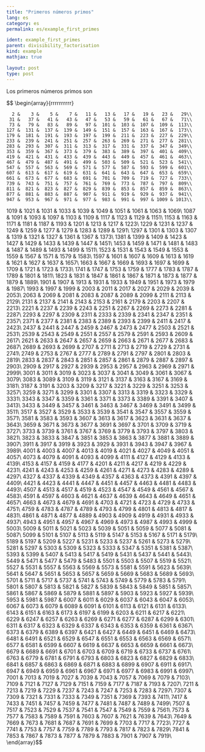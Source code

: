 ```yaml
---
title: "Primeros números primos"
lang: es
category: es
permalink: es/example_first_primes

ident: example_first_primes
parent: divisibility_factorisation
kind: example
mathjax: true

layout: post
type: post
---
```


Los primeros números primos son

$$ \begin{array}{rrrrrrrrrr}

      2 &    3 &    5 &    7 &   11 &   13 &   17 &   19 &   23 &   29\\
     31 &   37 &   41 &   43 &   47 &   53 &   59 &   61 &   67 &   71\\
     73 &   79 &   83 &   89 &   97 &  101 &  103 &  107 &  109 &  113\\
    127 &  131 &  137 &  139 &  149 &  151 &  157 &  163 &  167 &  173\\
    179 &  181 &  191 &  193 &  197 &  199 &  211 &  223 &  227 &  229\\
    233 &  239 &  241 &  251 &  257 &  263 &  269 &  271 &  277 &  281\\
    283 &  293 &  307 &  311 &  313 &  317 &  331 &  337 &  347 &  349\\
    353 &  359 &  367 &  373 &  379 &  383 &  389 &  397 &  401 &  409\\
    419 &  421 &  431 &  433 &  439 &  443 &  449 &  457 &  461 &  463\\
    467 &  479 &  487 &  491 &  499 &  503 &  509 &  521 &  523 &  541\\
    547 &  557 &  563 &  569 &  571 &  577 &  587 &  593 &  599 &  601\\
    607 &  613 &  617 &  619 &  631 &  641 &  643 &  647 &  653 &  659\\
    661 &  673 &  677 &  683 &  691 &  701 &  709 &  719 &  727 &  733\\
    739 &  743 &  751 &  757 &  761 &  769 &  773 &  787 &  797 &  809\\
    811 &  821 &  823 &  827 &  829 &  839 &  853 &  857 &  859 &  863\\
    877 &  881 &  883 &  887 &  907 &  911 &  919 &  929 &  937 &  941\\
    947 &  953 &  967 &  971 &  977 &  983 &  991 &  997 & 1009 & 1013\\
   1019 & 1021 & 1031 & 1033 & 1039 & 1049 & 1051 & 1061 & 1063 & 1069\\
   1087 & 1091 & 1093 & 1097 & 1103 & 1109 & 1117 & 1123 & 1129 & 1151\\
   1153 & 1163 & 1171 & 1181 & 1187 & 1193 & 1201 & 1213 & 1217 & 1223\\
   1229 & 1231 & 1237 & 1249 & 1259 & 1277 & 1279 & 1283 & 1289 & 1291\\
   1297 & 1301 & 1303 & 1307 & 1319 & 1321 & 1327 & 1361 & 1367 & 1373\\
   1381 & 1399 & 1409 & 1423 & 1427 & 1429 & 1433 & 1439 & 1447 & 1451\\
   1453 & 1459 & 1471 & 1481 & 1483 & 1487 & 1489 & 1493 & 1499 & 1511\\
   1523 & 1531 & 1543 & 1549 & 1553 & 1559 & 1567 & 1571 & 1579 & 1583\\
   1597 & 1601 & 1607 & 1609 & 1613 & 1619 & 1621 & 1627 & 1637 & 1657\\
   1663 & 1667 & 1669 & 1693 & 1697 & 1699 & 1709 & 1721 & 1723 & 1733\\
   1741 & 1747 & 1753 & 1759 & 1777 & 1783 & 1787 & 1789 & 1801 & 1811\\
   1823 & 1831 & 1847 & 1861 & 1867 & 1871 & 1873 & 1877 & 1879 & 1889\\
   1901 & 1907 & 1913 & 1931 & 1933 & 1949 & 1951 & 1973 & 1979 & 1987\\
   1993 & 1997 & 1999 & 2003 & 2011 & 2017 & 2027 & 2029 & 2039 & 2053\\
   2063 & 2069 & 2081 & 2083 & 2087 & 2089 & 2099 & 2111 & 2113 & 2129\\
   2131 & 2137 & 2141 & 2143 & 2153 & 2161 & 2179 & 2203 & 2207 & 2213\\
   2221 & 2237 & 2239 & 2243 & 2251 & 2267 & 2269 & 2273 & 2281 & 2287\\
   2293 & 2297 & 2309 & 2311 & 2333 & 2339 & 2341 & 2347 & 2351 & 2357\\
   2371 & 2377 & 2381 & 2383 & 2389 & 2393 & 2399 & 2411 & 2417 & 2423\\
   2437 & 2441 & 2447 & 2459 & 2467 & 2473 & 2477 & 2503 & 2521 & 2531\\
   2539 & 2543 & 2549 & 2551 & 2557 & 2579 & 2591 & 2593 & 2609 & 2617\\
   2621 & 2633 & 2647 & 2657 & 2659 & 2663 & 2671 & 2677 & 2683 & 2687\\
   2689 & 2693 & 2699 & 2707 & 2711 & 2713 & 2719 & 2729 & 2731 & 2741\\
   2749 & 2753 & 2767 & 2777 & 2789 & 2791 & 2797 & 2801 & 2803 & 2819\\
   2833 & 2837 & 2843 & 2851 & 2857 & 2861 & 2879 & 2887 & 2897 & 2903\\
   2909 & 2917 & 2927 & 2939 & 2953 & 2957 & 2963 & 2969 & 2971 & 2999\\
   3001 & 3011 & 3019 & 3023 & 3037 & 3041 & 3049 & 3061 & 3067 & 3079\\
   3083 & 3089 & 3109 & 3119 & 3121 & 3137 & 3163 & 3167 & 3169 & 3181\\
   3187 & 3191 & 3203 & 3209 & 3217 & 3221 & 3229 & 3251 & 3253 & 3257\\
   3259 & 3271 & 3299 & 3301 & 3307 & 3313 & 3319 & 3323 & 3329 & 3331\\
   3343 & 3347 & 3359 & 3361 & 3371 & 3373 & 3389 & 3391 & 3407 & 3413\\
   3433 & 3449 & 3457 & 3461 & 3463 & 3467 & 3469 & 3491 & 3499 & 3511\\
   3517 & 3527 & 3529 & 3533 & 3539 & 3541 & 3547 & 3557 & 3559 & 3571\\
   3581 & 3583 & 3593 & 3607 & 3613 & 3617 & 3623 & 3631 & 3637 & 3643\\
   3659 & 3671 & 3673 & 3677 & 3691 & 3697 & 3701 & 3709 & 3719 & 3727\\
   3733 & 3739 & 3761 & 3767 & 3769 & 3779 & 3793 & 3797 & 3803 & 3821\\
   3823 & 3833 & 3847 & 3851 & 3853 & 3863 & 3877 & 3881 & 3889 & 3907\\
   3911 & 3917 & 3919 & 3923 & 3929 & 3931 & 3943 & 3947 & 3967 & 3989\\
   4001 & 4003 & 4007 & 4013 & 4019 & 4021 & 4027 & 4049 & 4051 & 4057\\
   4073 & 4079 & 4091 & 4093 & 4099 & 4111 & 4127 & 4129 & 4133 & 4139\\
   4153 & 4157 & 4159 & 4177 & 4201 & 4211 & 4217 & 4219 & 4229 & 4231\\
   4241 & 4243 & 4253 & 4259 & 4261 & 4271 & 4273 & 4283 & 4289 & 4297\\
   4327 & 4337 & 4339 & 4349 & 4357 & 4363 & 4373 & 4391 & 4397 & 4409\\
   4421 & 4423 & 4441 & 4447 & 4451 & 4457 & 4463 & 4481 & 4483 & 4493\\
   4507 & 4513 & 4517 & 4519 & 4523 & 4547 & 4549 & 4561 & 4567 & 4583\\
   4591 & 4597 & 4603 & 4621 & 4637 & 4639 & 4643 & 4649 & 4651 & 4657\\
   4663 & 4673 & 4679 & 4691 & 4703 & 4721 & 4723 & 4729 & 4733 & 4751\\
   4759 & 4783 & 4787 & 4789 & 4793 & 4799 & 4801 & 4813 & 4817 & 4831\\
   4861 & 4871 & 4877 & 4889 & 4903 & 4909 & 4919 & 4931 & 4933 & 4937\\
   4943 & 4951 & 4957 & 4967 & 4969 & 4973 & 4987 & 4993 & 4999 & 5003\\
   5009 & 5011 & 5021 & 5023 & 5039 & 5051 & 5059 & 5077 & 5081 & 5087\\
   5099 & 5101 & 5107 & 5113 & 5119 & 5147 & 5153 & 5167 & 5171 & 5179\\
   5189 & 5197 & 5209 & 5227 & 5231 & 5233 & 5237 & 5261 & 5273 & 5279\\
   5281 & 5297 & 5303 & 5309 & 5323 & 5333 & 5347 & 5351 & 5381 & 5387\\
   5393 & 5399 & 5407 & 5413 & 5417 & 5419 & 5431 & 5437 & 5441 & 5443\\
   5449 & 5471 & 5477 & 5479 & 5483 & 5501 & 5503 & 5507 & 5519 & 5521\\
   5527 & 5531 & 5557 & 5563 & 5569 & 5573 & 5581 & 5591 & 5623 & 5639\\
   5641 & 5647 & 5651 & 5653 & 5657 & 5659 & 5669 & 5683 & 5689 & 5693\\
   5701 & 5711 & 5717 & 5737 & 5741 & 5743 & 5749 & 5779 & 5783 & 5791\\
   5801 & 5807 & 5813 & 5821 & 5827 & 5839 & 5843 & 5849 & 5851 & 5857\\
   5861 & 5867 & 5869 & 5879 & 5881 & 5897 & 5903 & 5923 & 5927 & 5939\\
   5953 & 5981 & 5987 & 6007 & 6011 & 6029 & 6037 & 6043 & 6047 & 6053\\
   6067 & 6073 & 6079 & 6089 & 6091 & 6101 & 6113 & 6121 & 6131 & 6133\\
   6143 & 6151 & 6163 & 6173 & 6197 & 6199 & 6203 & 6211 & 6217 & 6221\\
   6229 & 6247 & 6257 & 6263 & 6269 & 6271 & 6277 & 6287 & 6299 & 6301\\
   6311 & 6317 & 6323 & 6329 & 6337 & 6343 & 6353 & 6359 & 6361 & 6367\\
   6373 & 6379 & 6389 & 6397 & 6421 & 6427 & 6449 & 6451 & 6469 & 6473\\
   6481 & 6491 & 6521 & 6529 & 6547 & 6551 & 6553 & 6563 & 6569 & 6571\\
   6577 & 6581 & 6599 & 6607 & 6619 & 6637 & 6653 & 6659 & 6661 & 6673\\
   6679 & 6689 & 6691 & 6701 & 6703 & 6709 & 6719 & 6733 & 6737 & 6761\\
   6763 & 6779 & 6781 & 6791 & 6793 & 6803 & 6823 & 6827 & 6829 & 6833\\
   6841 & 6857 & 6863 & 6869 & 6871 & 6883 & 6899 & 6907 & 6911 & 6917\\
   6947 & 6949 & 6959 & 6961 & 6967 & 6971 & 6977 & 6983 & 6991 & 6997\\
   7001 & 7013 & 7019 & 7027 & 7039 & 7043 & 7057 & 7069 & 7079 & 7103\\
   7109 & 7121 & 7127 & 7129 & 7151 & 7159 & 7177 & 7187 & 7193 & 7207\\
   7211 & 7213 & 7219 & 7229 & 7237 & 7243 & 7247 & 7253 & 7283 & 7297\\
   7307 & 7309 & 7321 & 7331 & 7333 & 7349 & 7351 & 7369 & 7393 & 7411\\
   7417 & 7433 & 7451 & 7457 & 7459 & 7477 & 7481 & 7487 & 7489 & 7499\\
   7507 & 7517 & 7523 & 7529 & 7537 & 7541 & 7547 & 7549 & 7559 & 7561\\
   7573 & 7577 & 7583 & 7589 & 7591 & 7603 & 7607 & 7621 & 7639 & 7643\\
   7649 & 7669 & 7673 & 7681 & 7687 & 7691 & 7699 & 7703 & 7717 & 7723\\
   7727 & 7741 & 7753 & 7757 & 7759 & 7789 & 7793 & 7817 & 7823 & 7829\\
   7841 & 7853 & 7867 & 7873 & 7877 & 7879 & 7883 & 7901 & 7907 & 7919\\
  \end{array}$$